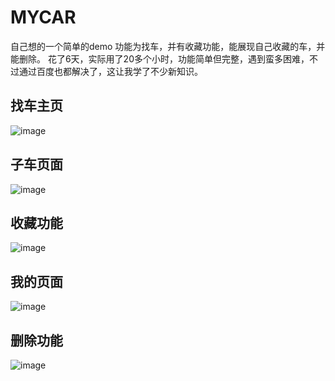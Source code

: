 # MYCAR
自己想的一个简单的demo
功能为找车，并有收藏功能，能展现自己收藏的车，并能删除。
花了6天，实际用了20多个小时，功能简单但完整，遇到蛮多困难，不过通过百度也都解决了，这让我学了不少新知识。
## 找车主页
![image](https://github.com/shenyjsoso/MYCAR/blob/master/images/MYCAR_1.png)


## 子车页面
![image](https://github.com/shenyjsoso/MYCAR/blob/master/images/MYCAR_2.png)


## 收藏功能
![image](https://github.com/shenyjsoso/MYCAR/blob/master/images/MYCAR_3.png)


## 我的页面
![image](https://github.com/shenyjsoso/MYCAR/blob/master/images/MYCAR_4.png)


## 删除功能
![image](https://github.com/shenyjsoso/MYCAR/blob/master/images/MYCAR_5.png)
